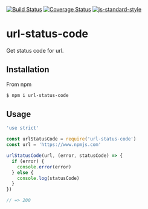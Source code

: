 [![Build Status](https://travis-ci.org/zrrrzzt/url-status-code.svg?branch=master)](https://travis-ci.org/zrrrzzt/url-status-code)
[![Coverage Status](https://coveralls.io/repos/zrrrzzt/url-status-code/badge.svg?branch=master&service=github)](https://coveralls.io/github/zrrrzzt/url-status-code?branch=master)
[![js-standard-style](https://img.shields.io/badge/code%20style-standard-brightgreen.svg?style=flat)](https://github.com/feross/standard)
# url-status-code
Get status code for url.

## Installation
From npm

```sh
$ npm i url-status-code
```

## Usage
```javascript
'use strict'

const urlStatusCode = require('url-status-code')
const url = 'https://www.npmjs.com'

urlStatusCode(url, (error, statusCode) => {
  if (error) {
    console.error(error)
  } else {
    console.log(statusCode)
  }
})

// => 200
```
